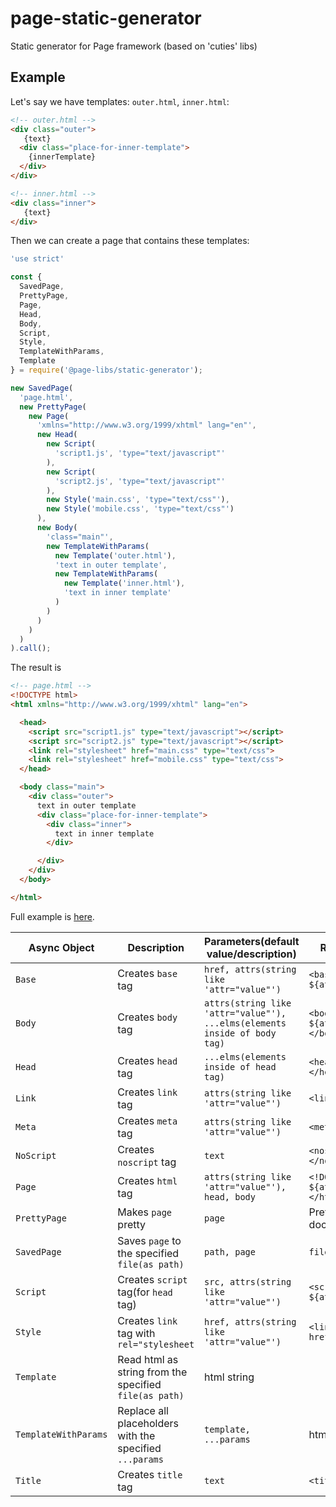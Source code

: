 # page-static-generator
Static generator for Page framework (based on 'cuties' libs)

## Example

Let's say we have templates: `outer.html`, `inner.html`:

```html
<!-- outer.html -->
<div class="outer">
   {text}
  <div class="place-for-inner-template">
    {innerTemplate}
  </div>
</div>

```

```html
<!-- inner.html -->
<div class="inner">
   {text}
</div>

```

Then we can create a page that contains these templates:

```js
'use strict'

const {
  SavedPage,
  PrettyPage,
  Page,
  Head,
  Body,
  Script,
  Style,
  TemplateWithParams,
  Template
} = require('@page-libs/static-generator');

new SavedPage(
  'page.html', 
  new PrettyPage(
    new Page(
      'xmlns="http://www.w3.org/1999/xhtml" lang="en"',
      new Head(
        new Script(
          'script1.js', 'type="text/javascript"'
        ),
        new Script(
          'script2.js', 'type="text/javascript"'
        ),
        new Style('main.css', 'type="text/css"'),
        new Style('mobile.css', 'type="text/css"')
      ),
      new Body(
        'class="main"',
        new TemplateWithParams(
          new Template('outer.html'),
          'text in outer template',
          new TemplateWithParams(
            new Template('inner.html'),
            'text in inner template'
          )
        )
      )
    )
  )
).call();

```

The result is

```html
<!-- page.html -->
<!DOCTYPE html>
<html xmlns="http://www.w3.org/1999/xhtml" lang="en">

  <head>
    <script src="script1.js" type="text/javascript"></script>
    <script src="script2.js" type="text/javascript"></script>
    <link rel="stylesheet" href="main.css" type="text/css">
    <link rel="stylesheet" href="mobile.css" type="text/css">
  </head>

  <body class="main">
    <div class="outer">
      text in outer template
      <div class="place-for-inner-template">
        <div class="inner">
          text in inner template
        </div>

      </div>
    </div>
  </body>

</html>

```

Full example is [here](https://github.com/Guseyn/page-static-generator/tree/master/example).

| Async Object  | Description | Parameters(default value/description) | Representation result |
| ------------- | ----------------| ---------- | --------------------- |
| `Base` | Creates `base` tag | `href, attrs(string like 'attr="value"')` | `<base href=${href} ${attrs}>` |
| `Body` | Creates `body` tag | `attrs(string like 'attr="value"'), ...elms(elements inside of body tag)` | `<body ${attrs}>${elms.join('')}</body>` |
| `Head` | Creates `head` tag | `...elms(elements inside of head tag)` | `<head>${elms.join('')}</head>` |
| `Link` | Creates `link` tag | `attrs(string like 'attr="value"')` | `<link ${attrs}>` |
| `Meta` | Creates `meta` tag | `attrs(string like 'attr="value"')` | `<meta ${attrs}>` |
| `NoScript` | Creates `noscript` tag | `text` | `<noscript>${text}</noscript>` |
| `Page` | Creates `html` tag | `attrs(string like 'attr="value"'), head, body` | `<!DOCTYPE html>\n<html ${attrs}>${head}${body}</html>\n` |
| `PrettyPage` | Makes `page` pretty | `page` | Pretty html document(`page`) |
| `SavedPage` | Saves `page` to the specified `file(as path)` | `path, page` | `file(as path)` |
| `Script` | Creates `script` tag(for `head` tag) | `src, attrs(string like 'attr="value"')` | `<script src="${src}" ${attrs}></script>` |
| `Style` | Creates `link` tag with `rel="stylesheet` | `href, attrs(string like 'attr="value"')` | `<link rel="stylesheet" href="${href}" ${attrs}>` |
| `Template` | Read html as string from the specified `file(as path)` | html string |
| `TemplateWithParams` | Replace all placeholders with the specified `...params` | `template, ...params` | html string |
| `Title` | Creates `title` tag | `text` | `<title>${text}</title>` |
